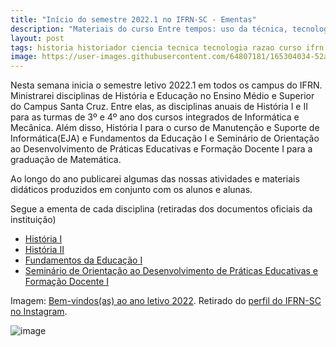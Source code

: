 ```yaml
---
title: "Início do semestre 2022.1 no IFRN-SC - Ementas"
description: "Materiais do curso Entre tempos: uso da técnica, tecnologia e razão que moldaram a História da humanidade"
layout: post
tags: historia historiador ciencia tecnica tecnologia razao curso ifrn history fic detetive metodo cientifico ideia
image: https://user-images.githubusercontent.com/64807181/165304034-52a5bcac-6368-432b-b6f3-fbf74282fbb8.png 
---
```


Nesta semana inicia o semestre letivo 2022.1 em todos os campus do IFRN. Ministrarei disciplinas de História e Educação no Ensino Médio e Superior do Campus Santa Cruz. Entre elas, as disciplinas anuais de História I e II para as turmas de 3º e 4º ano dos cursos integrados de Informática e Mecânica. Além disso, História I para o curso de Manutenção e Suporte de Informática(EJA) e Fundamentos da Educação I e Seminário de Orientação ao Desenvolvimento de Práticas Educativas e Formação Docente I para a graduação de Matemática. 

Ao longo do ano publicarei algumas das nossas  atividades e materiais didáticos produzidos em conjunto com os alunos e alunas.

Segue a ementa de cada disciplina (retiradas dos documentos oficiais da instituição)

- [História I](https://0jonjo.github.io/_pages/historiaI/)
- [História II](https://0jonjo.github.io/_pages/historiaII/)
- [Fundamentos da Educação I](https://0jonjo.github.io/_pages/fundamentosI/)
- [Seminário de Orientação ao Desenvolvimento de Práticas Educativas e Formação Docente I ](https://0jonjo.github.io/_pages/seminario-praticas-I/)

Imagem: [Bem-vindos(as) ao ano letivo 2022](https://www.instagram.com/p/CcN4Y1LOsrj/). Retirado do [perfil do IFRN-SC no Instagram](https://www.instagram.com/ifrnsantacruz/).

![image](https://user-images.githubusercontent.com/64807181/165304034-52a5bcac-6368-432b-b6f3-fbf74282fbb8.png)
